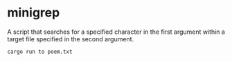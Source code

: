 # minigrep

A script that searches for a specified character in the first argument within a target file specified in the second argument.

```
cargo run to poem.txt
```
